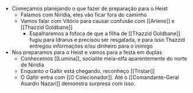 - Começamos planejando o que fazer de preparação para o Heist
	- Falamos com Nirídia, eles vão ficar fora do caminho
	- Vamos falar com Vitório para causar confusão com [[Arlene]] e [[Thazzid Goldbane]]
		- Espalharemos a fofoca de que a filha de [[Thazzid Goldbane]] fugiu para Idrarus e precisou ser resgatada, e para isso Thazzid entregou informações e/ou dinheiro para o inimigo
- Nos preparamos para o Heist e vamos para a festa em duplas
	- Conhecemos [[Lumina]], socialite meia-elfa aparentemente do norte de Niridia
	- Enquanto o Galtir está chegando, reconheço [[Tristan]]
	- O Galtir entra com [[O Colecionador]]. Até o [[Comandante-Geral Asardin Nazari]] demonstra surpresa com isso.
